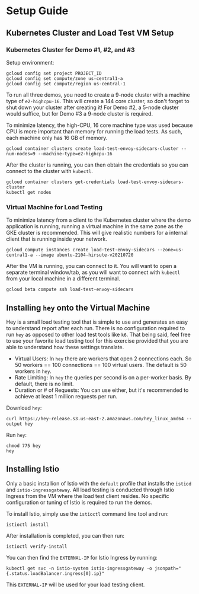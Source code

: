 # Setup Guide

## Kubernetes Cluster and Load Test VM Setup

### Kubernetes Cluster for Demo #1, #2, and #3

Setup environment:

```
gcloud config set project PROJECT_ID
gcloud config set compute/zone us-central1-a
gcloud config set compute/region us-central-1
```

To run all three demos, you need to create a 9-node cluster with a machine type of `e2-highcpu-16`. This will create a 144 core cluster, so don't forget to shut down your cluster after creating it! For Demo #2, a 5-node cluster would suffice, but for Demo #3 a 9-node cluster is required.

To minimize latency, the high-CPU, 16 core machine type was used because CPU is more important than memory for running the load tests. As such, each machine only has 16 GB of memory.

```
gcloud container clusters create load-test-envoy-sidecars-cluster --num-nodes=9 --machine-type=e2-highcpu-16
```

After the cluster is running, you can then obtain the credentials so you can connect to the cluster with `kubectl`.

```
gcloud container clusters get-credentials load-test-envoy-sidecars-cluster
kubectl get nodes
```

### Virtual Machine for Load Testing

To minimize latency from a client to the Kubernetes cluster where the demo application is running, running a virtual machine in the same zone as the GKE cluster is recommended. This will give realistic numbers for a internal client that is running inside your network.

```
gcloud compute instances create load-test-envoy-sidecars --zone=us-central1-a --image ubuntu-2104-hirsute-v20210720
```

After the VM is running, you can connect to it. You will want to open a separate terminal window/tab, as you will want to connect with `kubectl` from your local machine in a different terminal.

```
gcloud beta compute ssh load-test-envoy-sidecars
```

## Installing `hey` onto the Virtual Machine

Hey is a small load testing tool that is simple to use and generates an easy to understand report after each run. There is no configuration required to run `hey` as opposed to other load test tools like `k6`. That being said, feel free to use your favorite load testing tool for this exercise provided that you are able to understand how these settings translate.

* Virtual Users: In `hey` there are workers that open 2 connections each. So 50 workers == 100 connections == 100 virtual users. The default is 50 workers in `hey`.
* Rate Limiting: In `hey` the queries per second is on a per-worker basis. By default, there is no limit.
* Duration or # of Requests: You can use either, but it's recommended to achieve at least 1 million requests per run.

Download `hey`:

```
curl https://hey-release.s3.us-east-2.amazonaws.com/hey_linux_amd64 --output hey
```

Run `hey`:
```
chmod 775 hey
hey
```

## Installing Istio

Only a basic installion of Istio with the `default` profile that installs the `istiod` and `istio-ingressgateway`. All load testing is conducted through Istio Ingress from the VM where the load test client resides. No specific configuration or tuning of Istio is required to run the demos.

To install Istio, simply use the `istioctl` command line tool and run:

```
istioctl install
```

After installation is completed, you can then run:

```
istioctl verify-install
```

You can then find the `EXTERNAL-IP` for Istio Ingress by running:

```
kubectl get svc -n istio-system istio-ingressgateway -o jsonpath="{.status.loadBalancer.ingress[0].ip}"
```

This `EXTERNAL-IP` will be used for your load testing client.
